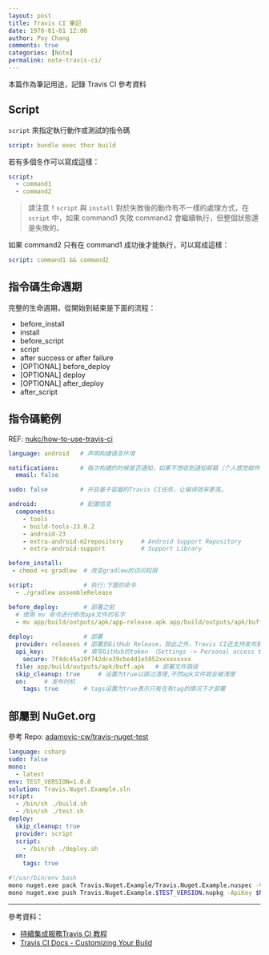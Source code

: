 ```yaml
---
layout: post
title: Travis CI 筆記
date: 1970-01-01 12:00
author: Poy Chang
comments: true
categories: [Note]
permalink: note-travis-ci/
---
```


本篇作為筆記用途，記錄 Travis CI 參考資料

## Script

`script` 來指定執行動作或測試的指令碼

```yml
script: bundle exec thor build 
```

若有多個冬作可以寫成這樣：

```yml
script:
  - command1
  - command2 
```

>請注意！`script` 與 `install` 對於失敗後的動作有不一樣的處理方式，在 `script` 中，如果 command1 失敗 command2 會繼續執行，但整個狀態還是失敗的。

如果 command2 只有在 command1 成功後才能執行，可以寫成這樣：

```yml
script: command1 && command2 
```

## 指令碼生命週期

完整的生命週期，從開始到結束是下面的流程：

- before_install
- install
- before_script
- script
- after success or after failure
- [OPTIONAL] before_deploy
- [OPTIONAL] deploy
- [OPTIONAL] after_deploy
- after_script

## 指令碼範例

REF: [nukc/how-to-use-travis-ci](https://github.com/nukc/how-to-use-travis-ci)

```yml
language: android   # 声明构建语言环境

notifications:      # 每次构建的时候是否通知，如果不想收到通知邮箱（个人感觉邮件贼烦），那就设置false吧
  email: false

sudo: false         # 开启基于容器的Travis CI任务，让编译效率更高。

android:            # 配置信息
  components:
    - tools
    - build-tools-23.0.2              
    - android-23                     
    - extra-android-m2repository     # Android Support Repository
    - extra-android-support          # Support Library

before_install:     
 - chmod +x gradlew  # 改变gradlew的访问权限

script:              # 执行:下面的命令
  - ./gradlew assembleRelease  

before_deploy:       # 部署之前
  # 使用 mv 命令进行修改apk文件的名字
  - mv app/build/outputs/apk/app-release.apk app/build/outputs/apk/buff.apk  
 
deploy:              # 部署
  provider: releases # 部署到GitHub Release，除此之外，Travis CI还支持发布到fir.im、AWS、Google App Engine等
  api_key:           # 填写GitHub的token （Settings -> Personal access tokens -> Generate new token）
    secure: 7f4dc45a19f742dce39cbe4d1e5852xxxxxxxxx 
  file: app/build/outputs/apk/buff.apk   # 部署文件路径
  skip_cleanup: true     # 设置为true以跳过清理,不然apk文件就会被清理
  on:     # 发布时机           
    tags: true       # tags设置为true表示只有在有tag的情况下才部署
```

## 部屬到 NuGet.org

參考 Repo: [adamovic-cw/travis-nuget-test](https://github.com/adamovic-cw/travis-nuget-test)

```yml
language: csharp
sudo: false
mono:
  - latest
env: TEST_VERSION=1.0.8
solution: Travis.Nuget.Example.sln
script:
  - /bin/sh ./build.sh
  - /bin/sh ./test.sh
deploy:
  skip_cleanup: true
  provider: script
  script:
    - /bin/sh ./deploy.sh
  on:
    tags: true
```

```sh
#!/usr/bin/env bash
mono nuget.exe pack Travis.Nuget.Example/Travis.Nuget.Example.nuspec -Version $TEST_VERSION -Verbosity detailed && \
mono nuget.exe push Travis.Nuget.Example.$TEST_VERSION.nupkg -ApiKey $NUGET_API_KEY -Verbosity detailed -Source nuget.org
```

---

參考資料：

- [持續集成服務Travis CI 教程](http://www.ruanyifeng.com/blog/2017/12/travis_ci_tutorial.html)
- [Travis CI Docs - Customizing Your Build](https://docs.travis-ci.com/user/customizing-the-build/)
